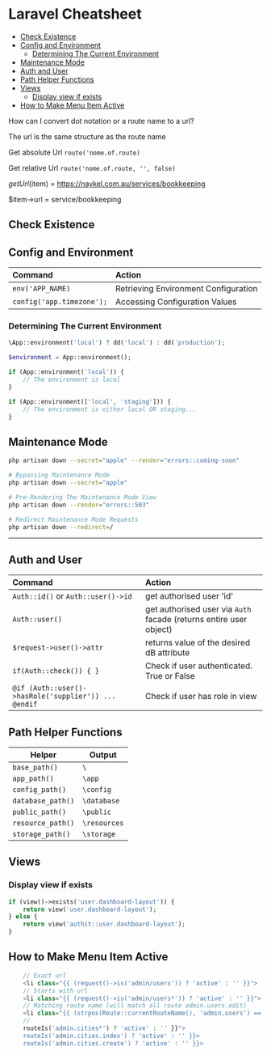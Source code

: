 # Laravel Cheatsheet

<!-- MarkdownTOC -->

- [Check Existence](#check-existence)
- [Config and Environment](#config-and-environment)
    - [Determining The Current Environment](#determining-the-current-environment)
- [Maintenance Mode](#maintenance-mode)
- [Auth and User](#auth-and-user)
- [Path Helper Functions](#path-helper-functions)
- [Views](#views)
    - [Display view if exists](#display-view-if-exists)
- [How to Make Menu Item Active](#how-to-make-menu-item-active)

<!-- /MarkdownTOC -->

How can I convert dot notation or a route name to a url?


The url is the same structure as the route name


Get absolute Url `route('nome.of.route)`


Get relative Url `route('nome.of.route, '', false)`


$getUrl($item) = https://naykel.com.au/services/bookkeeping

$item->url = service/bookkeeping

## Check Existence



<a id="config-and-environment"></a>
## Config and Environment

| Command                   | Action                               |
| :------------------------ | :----------------------------------- |
| `env('APP_NAME)`          | Retrieving Environment Configuration |
| `config('app.timezone');` | Accessing Configuration Values       |


<a id="determining-the-current-environment"></a>
### Determining The Current Environment

```php
\App::environment('local') ? dd('local') : dd('production');
```

```php
$environment = App::environment();

if (App::environment('local')) {
    // The environment is local
}

if (App::environment(['local', 'staging'])) {
    // The environment is either local OR staging...
}
```

<a id="maintenance-mode"></a>
## Maintenance Mode

```bash
php artisan down --secret="apple" --render="errors::coming-soon"

# Bypassing Maintenance Mode
php artisan down --secret="apple"

# Pre-Rendering The Maintenance Mode View
php artisan down --render="errors::503"

# Redirect Maintenance Mode Requests
php artisan down --redirect=/
```

<hr>

<a id="auth-and-user"></a>
## Auth and User

| Command                                              | Action                                                             |
| :--------------------------------------------------- | :----------------------------------------------------------------- |
| `Auth::id()` or `Auth::user()->id`                   | get authorised user 'id'                                           |
| `Auth::user()`                                       | get authorised user via `Auth` facade (returns entire user object) |
| `$request->user()->attr`                             | returns value of the desired dB attribute                          |
| `if(Auth::check()) { }`                              | Check if user authenticated. True or False                         |
| `@if (Auth::user()->hasRole('supplier')) ... @endif` | Check if user has role in view                                     |


<a id="markdown-helper-functions" name="helper-functions"></a>
<a id="path-helper-functions"></a>
## Path Helper Functions


| Helper            | Output       |
| ----------------- | ------------ |
| `base_path()`     | `\`          |
| `app_path()`      | `\app`       |
| `config_path()`   | `\config`    |
| `database_path()` | `\database`  |
| `public_path()`   | `\public`    |
| `resource_path()` | `\resources` |
| `storage_path()`  | `\storage`   |


<a id="views"></a>
## Views

<a id="display-view-if-exists"></a>
### Display view if exists
```php
if (view()->exists('user.dashboard-layout')) {
    return view('user.dashboard-layout');
} else {
    return view('authit::user.dashboard-layout');
}
```


<a id="how-to-make-menu-item-active"></a>
## How to Make Menu Item Active

```php
    // Exact url
    <li class="{{ (request()->is('admin/users')) ? 'active' : '' }}">
    // Starts with url
    <li class="{{ (request()->is('admin/users*')) ? 'active' : '' }}">  // admin/users/edit/5234
    // Matching route name (will match all route admin.users.edit)
    <li class="{{ (strpos(Route::currentRouteName(), 'admin.users') == 0) ? 'active' : '' }}">
    //
    routeIs('admin.cities*') ? 'active' : '' }}">
    routeIs('admin.cities.index') ? 'active' : '' }}>
    routeIs('admin.cities.create') ? 'active' : '' }}>
```


